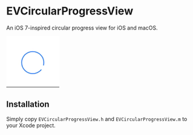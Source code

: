 EVCircularProgressView
======================

An iOS 7-inspired circular progress view for iOS and macOS.

![screenshot](demo.gif)

Installation
------------

Simply copy `EVCircularProgressView.h` and `EVCircularProgressView.m` to your Xcode project.
